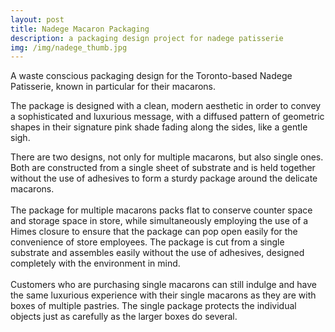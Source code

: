 ```yaml
---
layout: post
title: Nadege Macaron Packaging
description: a packaging design project for nadege patisserie
img: /img/nadege_thumb.jpg
---
```


A waste conscious packaging design for the Toronto-based Nadege Patisserie, known in particular for their macarons.

The package is designed with a clean, modern aesthetic in order to convey a sophisticated and luxurious message, with a diffused pattern of geometric shapes in their signature pink shade fading along the sides, like a gentle sigh.

<div class="img_row">
	<img class="col three" src="{{ site.baseurl }}/img/nadege_both.JPG" alt="" title="both packaging options"/>
</div>
<div class="col three caption">
	There are two designs, not only for multiple macarons, but also single ones. Both are constructed from a single sheet of substrate and is held together without the use of adhesives to form a sturdy package around the delicate macarons.
</div>
<div class="img_row">
	<img class="col two" src="{{ site.baseurl }}/img/nadege_multi.jpg" alt="" title="a box designed for multiple macarons"/>
	<img class="col one" src="{{ site.baseurl }}/img/nadege_multi-open.JPG" alt="" title="multiple macarons in an open package."/>
</div>
<div class="col three caption">
	The package for multiple macarons packs flat to conserve counter space and storage space in store, while simultaneously employing the use of a Himes closure to ensure that the package can pop open easily for the convenience of store employees. The package is cut from a single substrate and assembles easily without the use of adhesives, designed completely with the environment in mind.
</div>
<div class="img_row">
	<img class="col one" src ="{{ site.baseurl }}/img/nadege_single.JPG" alt="" title="a pyramid shaped box designed for a single macaron."/>
	<img class="col two" src="{{ site.baseurl }}/img/nadege_single-open.JPG" alt="" title="the packaging for the single macaron, open."/>

<div class="col three caption">
	Customers who are purchasing single macarons can still indulge and have the same luxurious experience with their single macarons as they are with boxes of multiple pastries. The single package protects the individual objects just as carefully as the larger boxes do several.
</div>